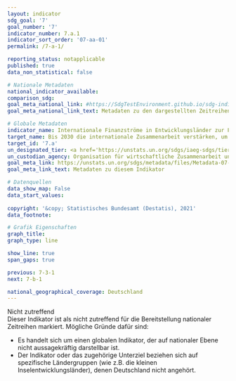 ```yaml
---
layout: indicator    
sdg_goal: '7'    
goal_number: '7'    
indicator_number: 7.a.1    
indicator_sort_order: '07-aa-01'    
permalink: /7-a-1/    

reporting_status: notapplicable    
published: true    
data_non_statistical: false    

# Nationale Metadaten    
national_indicator_available:     
comparison_sdg:     
goal_meta_national_link: #https://SdgTestEnvironment.github.io/sdg-indicators/public/MetaDe/7.a.1.pdf    
goal_meta_national_link_text: Metadaten zu den dargestellten Zeitreihen    

# Globale Metadaten    
indicator_name: Internationale Finanzströme in Entwicklungsländer zur Förderung von Forschung und Entwicklung im Bereich saubere Energie und zur Erzeugung von Energie aus erneuerbaren Energiequellen, einschließlich mittels Hybridsystemen    
target_name: Bis 2030 die internationale Zusammenarbeit verstärken, um den Zugang zur Forschung und Technologie im Bereich saubere Energie, namentlich erneuerbare Energie, Energieeffizienz sowie fortschrittliche und saubere Technologien für fossile Brennstoffe, zu erleichtern, und Investitionen in die Energieinfrastruktur und sauberere Energietechnologien fördern    
target_id: '7.a'    
un_designated_tier: <a href='https://unstats.un.org/sdgs/iaeg-sdgs/tier-classification/' title='Klicken Sie hier um weitere Informationen zur UN-Tier-Klassifikation zu erhalten.'  target='_blank'>Tier I</a>    
un_custodian_agency: Organisation für wirtschaftliche Zusammenarbeit und Entwicklung (OECD)<br>Internationale Organisation für erneuerbare Energien (IRENA)    
goal_meta_link: https://unstats.un.org/sdgs/metadata/files/Metadata-07-0a-01.pdf    
goal_meta_link_text: Metadaten zu diesem Indikator        

# Datenquellen    
data_show_map: False    
data_start_values:     
    
copyright: '&copy; Statistisches Bundesamt (Destatis), 2021'    
data_footnote:     

# Grafik Eigenschaften    
graph_title:     
graph_type: line    

show_line: true
span_gaps: true    

previous: 7-3-1    
next: 7-b-1    

national_geographical_coverage: Deutschland    
---
```


<span class="status notapplicable">Nicht zutreffend </span><br>
Dieser Indikator ist als nicht zutreffend für die Bereitstellung nationaler Zeitreihen markiert. Mögliche Gründe dafür sind:
-	Es handelt sich um einen globalen Indikator, der auf nationaler Ebene nicht aussagekräftig darstellbar ist.
-	Der Indikator oder das zugehörige Unterziel beziehen sich auf spezifische Ländergruppen (wie z.B. die kleinen Inselentwicklungsländer), denen Deutschland nicht angehört.